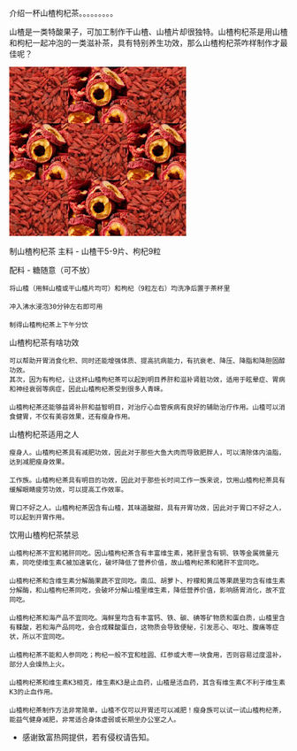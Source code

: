 介绍一杯山楂枸杞茶。。。。。。。。。


山楂是一类特酸果子，可加工制作干山楂、山楂片却很独特。山楂枸杞茶是用山楂和枸杞一起冲泡的一类滋补茶，具有特别养生功效，那么山楂枸杞茶咋样制作才最佳呢？


![介绍一杯山楂枸杞茶](https://github.com/ywangnccu/ywang/blob/main/images/HawthornwolfberryTea.jpg)

制山楂枸杞茶
主料 - 山楂干5-9片、枸杞9粒

配料 - 糖随意（可不放）

    将山楂（用鲜山楂或干山楂片均可）和枸杞（9粒左右）均洗净后置于茶杯里
    
    冲入沸水浸泡30分钟左右即可用
    
    制得山楂枸杞茶上下午分饮

山楂枸杞茶有啥功效

    可以帮助开胃消食化积、同时还能增强体质、提高抗病能力，有抗衰老、降压、降脂和降胆固醇功效。
    其次，因为有枸杞，让这杯山楂枸杞茶可以起到明目养肝和滋补肾脏功效，适用于眩晕症、胃病和神经衰弱等病症，因此山楂枸杞茶受到很多人青睐。
    
    山楂枸杞茶还能够益肾补肝和益智明目，对治疗心血管疾病有良好的辅助治疗作用。山楂可以消食健胃，不仅有美容效果，还有瘦身作用。

山楂枸杞茶适用之人

    瘦身人。山楂枸杞茶具有减肥功效，因此对于那些大鱼大肉而导致肥胖人，可以清除体内油脂，达到减肥瘦身效果。
    
    工作族。山楂枸杞茶具有明目的功效，因此对于那些长时间工作一族来说，饮用山楂枸杞茶具有缓解眼睛疲劳功效，可以提高工作效率。
    
    胃口不好之人。山楂枸杞茶因含有山楂，其味道酸甜，具有开胃功效，因此对于胃口不好之人，可以起到开胃作用。

饮用山楂枸杞茶禁忌

    山楂枸杞茶不宜和猪肝同吃。因山楂枸杞茶含有丰富维生素，猪肝里含有铜、铁等金属微量元素，同吃使维生素C被加速氧化，破坏降低了营养价值，故山楂枸杞茶和猪肝不宜同吃。
    
    山楂枸杞茶和含维生素分解酶果蔬不宜同吃。南瓜、胡萝卜、柠檬和黄瓜等果蔬里均含有维生素分解酶，和山楂枸杞茶同吃，会破坏分解山楂里维生素，降低营养价值，影响肠胃消化，故不宜同吃。
    
    山楂枸杞茶和海产品不宜同吃。海鲜里均含有丰富钙、铁、碳、碘等矿物质和蛋白质，山楂里含有鞣酸，若和海产品同吃，会合成鞣酸蛋白，这物质会导致便秘，引发恶心、呕吐、腹痛等症状，所以不宜同吃。
    
    山楂枸杞茶不能和人参同吃；枸杞一般不宜和桂圆、红参或大枣一块食用，否则容易过度温补，部分人会燥热上火。
    
    山楂枸杞茶和维生素K3相克，维生素K3是止血药，山楂是活血药，其含有维生素C不利于维生素K3的止血作用。

    山楂枸杞茶制作方法非常简单，山楂不仅可以开胃还可以减肥！瘦身族可以试一试山楂枸杞茶，能益气健身减肥，非常适合身体虚弱或长期坐办公室之人。
    

- 感谢致富热网提供，若有侵权请告知。
